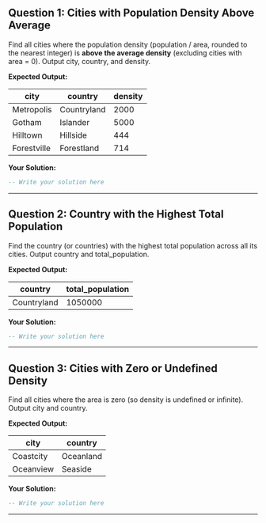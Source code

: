 ## Question 1: Cities with Population Density Above Average

Find all cities where the population density (population / area, rounded to the nearest integer) is **above the average density** (excluding cities with area = 0).
Output city, country, and density.

**Expected Output:**

| city        | country     | density |
| ----------- | ----------- | ------- |
| Metropolis  | Countryland | 2000    |
| Gotham      | Islander    | 5000    |
| Hilltown    | Hillside    | 444     |
| Forestville | Forestland  | 714     |

**Your Solution:**
```sql
-- Write your solution here
```

---

## Question 2: Country with the Highest Total Population

Find the country (or countries) with the highest total population across all its cities.
Output country and total_population.

**Expected Output:**

| country     | total_population |
| ----------- | ---------------- |
| Countryland | 1050000          |

**Your Solution:**
```sql
-- Write your solution here
```

---

## Question 3: Cities with Zero or Undefined Density

Find all cities where the area is zero (so density is undefined or infinite).
Output city and country.

**Expected Output:**

| city      | country   |
| --------- | --------- |
| Coastcity | Oceanland |
| Oceanview | Seaside   |

**Your Solution:**
```sql
-- Write your solution here
```

---
